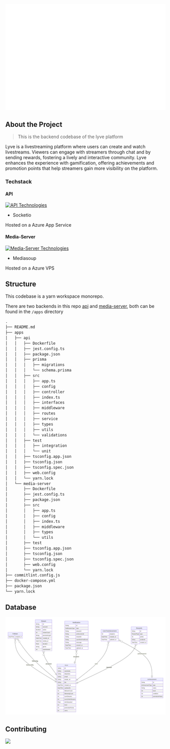 ![lyve logo](https://raw.githubusercontent.com/lyve-app/lyve-backend/main/assets/lyve_logo.svg)

## About the Project

> This is the backend codebase of the lyve platform

Lyve is a livestreaming platform where users can create and watch livestreams. Viewers can engage with streamers through chat and by sending rewards, fostering a lively and interactive community. Lyve enhances the experience with gamification, offering achievements and promotion points that help streamers gain more visibility on the platform.

### Techstack

#### API

[![API Technologies](https://skillicons.dev/icons?i=ts,express,nodejs,prisma,postgres,jest,rabbitmq,azure,githubactions,docker)](https://skillicons.dev)

- Socketio

Hosted on a Azure App Service

#### Media-Server

[![Media-Server Technologies](https://skillicons.dev/icons?i=ts,express,nodejs,rabbitmq,azure,docker)](https://skillicons.dev)

- Mediasoup

Hosted on a Azure VPS

## Structure

This codebase is a yarn workspace monorepo.

There are two backends in this repo [api](https://github.com/lyve-app/lyve-backend/tree/main/apps/api) and [media-server](https://github.com/lyve-app/lyve-backend/tree/main/apps/media-server), both can be found in the `/apps` directory

```txt
.
├── README.md
├── apps
│   ├── api
│   │   ├── Dockerfile
│   │   ├── jest.config.ts
│   │   ├── package.json
│   │   ├── prisma
│   │   │   ├── migrations
│   │   │   └── schema.prisma
│   │   ├── src
│   │   │   ├── app.ts
│   │   │   ├── config
│   │   │   ├── controller
│   │   │   ├── index.ts
│   │   │   ├── interfaces
│   │   │   ├── middleware
│   │   │   ├── routes
│   │   │   ├── service
│   │   │   ├── types
│   │   │   ├── utils
│   │   │   └── validations
│   │   ├── test
│   │   │   ├── integration
│   │   │   └── unit
│   │   ├── tsconfig.app.json
│   │   ├── tsconfig.json
│   │   ├── tsconfig.spec.json
│   │   ├── web.config
│   │   └── yarn.lock
│   └── media-server
│       ├── Dockerfile
│       ├── jest.config.ts
│       ├── package.json
│       ├── src
│       │   ├── app.ts
│       │   ├── config
│       │   ├── index.ts
│       │   ├── middleware
│       │   ├── types
│       │   └── utils
│       ├── test
│       ├── tsconfig.app.json
│       ├── tsconfig.json
│       ├── tsconfig.spec.json
│       ├── web.config
│       └── yarn.lock
├── commitlint.config.js
├── docker-compose.yml
├── package.json
└── yarn.lock
```

## Database

![ERD](assets/prisma-erd.svg)

## Contributing

<a href="https://github.com/orgs/lyve-app/lyve-backend/graphs/contributors">
  <img src="https://contrib.rocks/image?repo=lyve-app/lyve-backend" />
</a>
